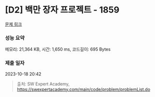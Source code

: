 # [D2] 백만 장자 프로젝트 - 1859 

[문제 링크](https://swexpertacademy.com/main/code/problem/problemDetail.do?contestProbId=AV5LrsUaDxcDFAXc) 

### 성능 요약

메모리: 21,364 KB, 시간: 1,650 ms, 코드길이: 695 Bytes

### 제출 일자

2023-10-18 20:42



> 출처: SW Expert Academy, https://swexpertacademy.com/main/code/problem/problemList.do